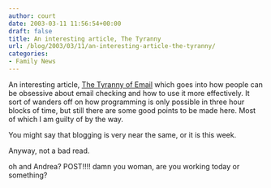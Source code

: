 ```yaml
---
author: court
date: 2003-03-11 11:56:54+00:00
draft: false
title: An interesting article, The Tyranny
url: /blog/2003/03/11/an-interesting-article-the-tyranny/
categories:
- Family News
---
```


An interesting article, [The Tyranny of Email](http://www.w-uh.com/articles/030308-tyranny_of_email.html) which goes into how people can be obsessive about email checking and how to use it more effectively.  It sort of wanders off on how programming is only possible in three hour blocks of time, but still there are some good points to be made here.  Most of which I am guilty of by the way.

You might say that blogging is very near the same, or it is this week.

Anyway, not a bad read.

oh and Andrea?  POST!!!!  damn you woman, are you working today or something?
